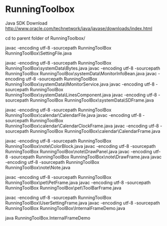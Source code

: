 # RunningToolbox
Java SDK Download
http://www.oracle.com/technetwork/java/javase/downloads/index.html

cd to parent folder of RunningToolbox/

javac -encoding utf-8 -sourcepath RunningToolBox RunningToolBox\SettingFile.java

javac -encoding utf-8 -sourcepath RunningToolBox RunningToolBox\systemData\Bytes.java
javac -encoding utf-8 -sourcepath RunningToolBox RunningToolBox\systemData\MonitorInfoBean.java
javac -encoding utf-8 -sourcepath RunningToolBox RunningToolBox\systemData\IMonitorService.java
javac -encoding utf-8 -sourcepath RunningToolBox RunningToolBox\systemData\LinesComponent.java
javac -encoding utf-8 -sourcepath RunningToolBox RunningToolBox\systemData\SDFrame.java

javac -encoding utf-8 -sourcepath RunningToolBox RunningToolBox\calendar\CalendarFile.java
javac -encoding utf-8 -sourcepath RunningToolBox RunningToolBox\calendar\CalendarClockFrame.java
javac -encoding utf-8 -sourcepath RunningToolBox RunningToolBox\calendar\CalendarFrame.java

javac -encoding utf-8 -sourcepath RunningToolBox RunningToolBox\note\ColorBlock.java
javac -encoding utf-8 -sourcepath RunningToolBox RunningToolBox\note\DrawPanel.java
javac -encoding utf-8 -sourcepath RunningToolBox RunningToolBox\note\DrawFrame.java
javac -encoding utf-8 -sourcepath RunningToolBox RunningToolBox\note\Note.java

javac -encoding utf-8 -sourcepath RunningToolBox RunningToolBox\pet\PetFrame.java
javac -encoding utf-8 -sourcepath RunningToolBox RunningToolBox\pet\ToolBarFrame.java

javac -encoding utf-8 -sourcepath RunningToolBox RunningToolBox\UserSettingFrame.java
javac -encoding utf-8 -sourcepath RunningToolBox RunningToolBox\InternalFrameDemo.java

java RunningToolBox.InternalFrameDemo
